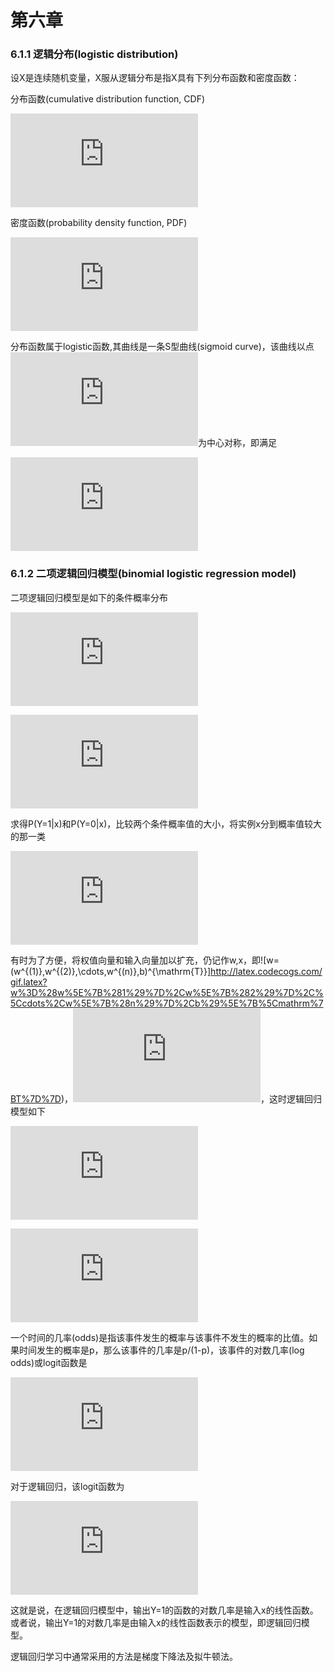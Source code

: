 第六章
======

### 6.1.1 逻辑分布(logistic distribution)

设X是连续随机变量，X服从逻辑分布是指X具有下列分布函数和密度函数：

分布函数(cumulative distribution function, CDF)

![F(x)=P(X\leq x)=\frac{1}{1+\mathrm{e}^{-(x-\mu)/\gamma}}](http://latex.codecogs.com/gif.latex?F%28x%29%3DP%28X%5Cleq%20x%29%3D%5Cfrac%7B1%7D%7B1&plus;%5Cmathrm%7Be%7D%5E%7B-%28x-%5Cmu%29/%5Cgamma%7D%7D)

密度函数(probability density function, PDF)

![f(x)=F'(x)=\frac{\mathrm{e}^{-(x-\mu)/\gamma}}{\gamma(1+\mathrm{e}^{-(x-\mu)/\gamma})^2}](http://latex.codecogs.com/gif.latex?f%28x%29%3DF%27%28x%29%3D%5Cfrac%7B%5Cmathrm%7Be%7D%5E%7B-%28x-%5Cmu%29/%5Cgamma%7D%7D%7B%5Cgamma%281&plus;%5Cmathrm%7Be%7D%5E%7B-%28x-%5Cmu%29/%5Cgamma%7D%29%5E2%7D)

分布函数属于logistic函数,其曲线是一条S型曲线(sigmoid curve)，该曲线以点![\left(\mu,\frac{1}{2} \right )](http://latex.codecogs.com/gif.latex?%5Cleft%28%5Cmu%2C%5Cfrac%7B1%7D%7B2%7D%20%5Cright%20%29)为中心对称，即满足

![F(-x+\mu)-\frac{1}{2}=-F(x+\mu)+\frac{1}{2}](http://latex.codecogs.com/gif.latex?F%28-x&plus;%5Cmu%29-%5Cfrac%7B1%7D%7B2%7D%3D-F%28x&plus;%5Cmu%29&plus;%5Cfrac%7B1%7D%7B2%7D)

### 6.1.2 二项逻辑回归模型(binomial logistic regression model)

二项逻辑回归模型是如下的条件概率分布

![P(Y=1|x)=\frac{\exp(w\cdot x+b)}{1+\exp(w\cdot x+b)}](http://latex.codecogs.com/gif.latex?P%28Y%3D1%7Cx%29%3D%5Cfrac%7B%5Cexp%28w%5Ccdot%20x&plus;b%29%7D%7B1&plus;%5Cexp%28w%5Ccdot%20x&plus;b%29%7D)

![P(Y=0|x)=\frac{1}{1+\exp(w\cdot x+b)}](http://latex.codecogs.com/gif.latex?P%28Y%3D0%7Cx%29%3D%5Cfrac%7B1%7D%7B1&plus;%5Cexp%28w%5Ccdot%20x&plus;b%29%7D)

求得P(Y=1|x)和P(Y=0|x)，比较两个条件概率值的大小，将实例x分到概率值较大的那一类

![\hat{y}=\arg\max_{\hat{y}}P(Y=\hat{y}|x)](http://latex.codecogs.com/gif.latex?%5Chat%7By%7D%3D%5Carg%5Cmax_%7B%5Chat%7By%7D%7DP%28Y%3D%5Chat%7By%7D%7Cx%29)

有时为了方便，将权值向量和输入向量加以扩充，仍记作w,x，即![w=(w^{(1)},w^{(2)},\cdots,w^{(n)},b)^{\mathrm{T}}]http://latex.codecogs.com/gif.latex?w%3D%28w%5E%7B%281%29%7D%2Cw%5E%7B%282%29%7D%2C%5Ccdots%2Cw%5E%7B%28n%29%7D%2Cb%29%5E%7B%5Cmathrm%7BT%7D%7D)，![x=(x^{(1)},x^{(2)},\cdots,x^{(n)},1)^{\mathrm{T}}](http://latex.codecogs.com/gif.latex?x%3D%28x%5E%7B%281%29%7D%2Cx%5E%7B%282%29%7D%2C%5Ccdots%2Cx%5E%7B%28n%29%7D%2C1%29%5E%7B%5Cmathrm%7BT%7D%7D)，这时逻辑回归模型如下

![P(Y=1|x)=\frac{\exp(w\cdot x)}{1+\exp(w\cdot x)}](http://latex.codecogs.com/gif.latex?P%28Y%3D1%7Cx%29%3D%5Cfrac%7B%5Cexp%28w%5Ccdot%20x%29%7D%7B1&plus;%5Cexp%28w%5Ccdot%20x%29%7D)

![P(Y=0|x)=\frac{1}{1+\exp(w\cdot x)}](http://latex.codecogs.com/gif.latex?P%28Y%3D0%7Cx%29%3D%5Cfrac%7B1%7D%7B1&plus;%5Cexp%28w%5Ccdot%20x%29%7D)

一个时间的几率(odds)是指该事件发生的概率与该事件不发生的概率的比值。如果时间发生的概率是p，那么该事件的几率是p/(1-p)，该事件的对数几率(log odds)或logit函数是

![\mathrm{logit}(p)=\log\frac{p}{1-p}](http://latex.codecogs.com/gif.latex?%5Cmathrm%7Blogit%7D%28p%29%3D%5Clog%5Cfrac%7Bp%7D%7B1-p%7D)

对于逻辑回归，该logit函数为

![\mathrm{logit}(p)=\log\frac{P(Y=1|x)}{1-P(Y=1|x)}=w\cdot x](http://latex.codecogs.com/gif.latex?%5Cmathrm%7Blogit%7D%28p%29%3D%5Clog%5Cfrac%7BP%28Y%3D1%7Cx%29%7D%7B1-P%28Y%3D1%7Cx%29%7D%3Dw%5Ccdot%20x)

这就是说，在逻辑回归模型中，输出Y=1的函数的对数几率是输入x的线性函数。或者说，输出Y=1的对数几率是由输入x的线性函数表示的模型，即逻辑回归模型。

逻辑回归学习中通常采用的方法是梯度下降法及拟牛顿法。
